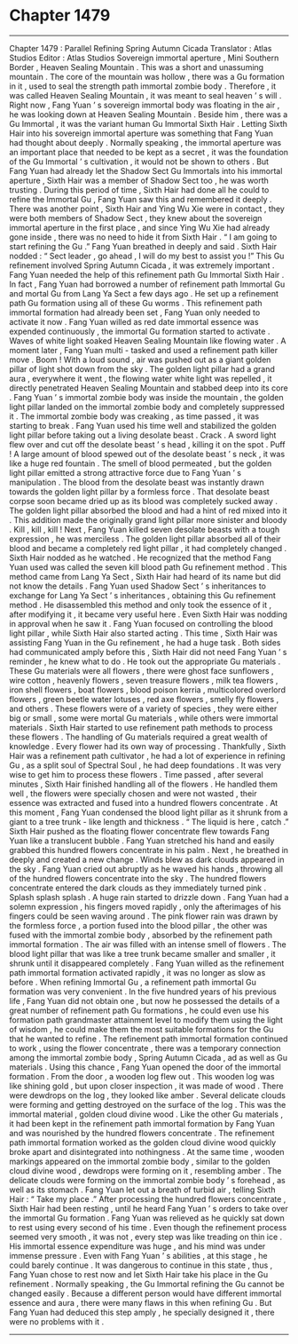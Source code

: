 
# Chapter 1479


---

Chapter 1479 : Parallel Refining Spring Autumn Cicada
Translator :
Atlas Studios
Editor :
Atlas Studios
Sovereign immortal aperture , Mini Southern Border , Heaven Sealing Mountain .
This was a short and unassuming mountain . The core of the mountain was hollow , there was a Gu formation in it , used to seal the strength path immortal zombie body .
Therefore , it was called Heaven Sealing Mountain , it was meant to seal heaven ’ s will .
Right now , Fang Yuan ’ s sovereign immortal body was floating in the air , he was looking down at Heaven Sealing Mountain . Beside him , there was a Gu Immortal , it was the variant human Gu Immortal Sixth Hair .
Letting Sixth Hair into his sovereign immortal aperture was something that Fang Yuan had thought about deeply .
Normally speaking , the immortal aperture was an important place that needed to be kept as a secret , it was the foundation of the Gu Immortal ’ s cultivation , it would not be shown to others .
But Fang Yuan had already let the Shadow Sect Gu Immortals into his immortal aperture , Sixth Hair was a member of Shadow Sect too , he was worth trusting .
During this period of time , Sixth Hair had done all he could to refine the Immortal Gu , Fang Yuan saw this and remembered it deeply .
There was another point , Sixth Hair and Ying Wu Xie were in contact , they were both members of Shadow Sect , they knew about the sovereign immortal aperture in the first place , and since Ying Wu Xie had already gone inside , there was no need to hide it from Sixth Hair .
“ I am going to start refining the Gu .” Fang Yuan breathed in deeply and said .
Sixth Hair nodded : “ Sect leader , go ahead , I will do my best to assist you !”
This Gu refinement involved Spring Autumn Cicada , it was extremely important . Fang Yuan needed the help of this refinement path Gu Immortal Sixth Hair .
In fact , Fang Yuan had borrowed a number of refinement path Immortal Gu and mortal Gu from Lang Ya Sect a few days ago .
He set up a refinement path Gu formation using all of these Gu worms .
This refinement path immortal formation had already been set , Fang Yuan only needed to activate it now .
Fang Yuan willed as red date immortal essence was expended continuously , the immortal Gu formation started to activate .
Waves of white light soaked Heaven Sealing Mountain like flowing water .
A moment later , Fang Yuan multi - tasked and used a refinement path killer move .
Boom !
With a loud sound , air was pushed out as a giant golden pillar of light shot down from the sky .
The golden light pillar had a grand aura , everywhere it went , the flowing water white light was repelled , it directly penetrated Heaven Sealing Mountain and stabbed deep into its core .
Fang Yuan ’ s immortal zombie body was inside the mountain , the golden light pillar landed on the immortal zombie body and completely suppressed it .
The immortal zombie body was creaking , as time passed , it was starting to break .
Fang Yuan used his time well and stabilized the golden light pillar before taking out a living desolate beast .
Crack .
A sword light flew over and cut off the desolate beast ’ s head , killing it on the spot .
Puff !
A large amount of blood spewed out of the desolate beast ’ s neck , it was like a huge red fountain .
The smell of blood permeated , but the golden light pillar emitted a strong attractive force due to Fang Yuan ’ s manipulation .
The blood from the desolate beast was instantly drawn towards the golden light pillar by a formless force .
That desolate beast corpse soon became dried up as its blood was completely sucked away .
The golden light pillar absorbed the blood and had a hint of red mixed into it .
This addition made the originally grand light pillar more sinister and bloody .
Kill , kill , kill !
Next , Fang Yuan killed seven desolate beasts with a tough expression , he was merciless .
The golden light pillar absorbed all of their blood and became a completely red light pillar , it had completely changed .
Sixth Hair nodded as he watched .
He recognized that the method Fang Yuan used was called the seven kill blood path Gu refinement method . This method came from Lang Ya Sect , Sixth Hair had heard of its name but did not know the details . Fang Yuan used Shadow Sect ’ s inheritances to exchange for Lang Ya Sect ’ s inheritances , obtaining this Gu refinement method .
He disassembled this method and only took the essence of it , after modifying it , it became very useful here .
Even Sixth Hair was nodding in approval when he saw it .
Fang Yuan focused on controlling the blood light pillar , while Sixth Hair also started acting .
This time , Sixth Hair was assisting Fang Yuan in the Gu refinement , he had a huge task .
Both sides had communicated amply before this , Sixth Hair did not need Fang Yuan ’ s reminder , he knew what to do .
He took out the appropriate Gu materials .
These Gu materials were all flowers , there were ghost face sunflowers , wire cotton , heavenly flowers , seven treasure flowers , milk tea flowers , iron shell flowers , boat flowers , blood poison kerria , multicolored overlord flowers , green beetle water lotuses , red axe flowers , smelly fly flowers , and others .
These flowers were of a variety of species , they were either big or small , some were mortal Gu materials , while others were immortal materials .
Sixth Hair started to use refinement path methods to process these flowers .
The handling of Gu materials required a great wealth of knowledge .
Every flower had its own way of processing .
Thankfully , Sixth Hair was a refinement path cultivator , he had a lot of experience in refining Gu , as a split soul of Spectral Soul , he had deep foundations . It was very wise to get him to process these flowers .
Time passed , after several minutes , Sixth Hair finished handling all of the flowers .
He handled them well , the flowers were specially chosen and were not wasted , their essence was extracted and fused into a hundred flowers concentrate .
At this moment , Fang Yuan condensed the blood light pillar as it shrunk from a giant to a tree trunk - like length and thickness .
“ The liquid is here , catch .” Sixth Hair pushed as the floating flower concentrate flew towards Fang Yuan like a translucent bubble .
Fang Yuan stretched his hand and easily grabbed this hundred flowers concentrate in his palm .
Next , he breathed in deeply and created a new change .
Winds blew as dark clouds appeared in the sky .
Fang Yuan cried out abruptly as he waved his hands , throwing all of the hundred flowers concentrate into the sky .
The hundred flowers concentrate entered the dark clouds as they immediately turned pink .
Splash splash splash .
A huge rain started to drizzle down .
Fang Yuan had a solemn expression , his fingers moved rapidly , only the afterimages of his fingers could be seen waving around .
The pink flower rain was drawn by the formless force , a portion fused into the blood pillar , the other was fused with the immortal zombie body , absorbed by the refinement path immortal formation .
The air was filled with an intense smell of flowers .
The blood light pillar that was like a tree trunk became smaller and smaller , it shrunk until it disappeared completely .
Fang Yuan willed as the refinement path immortal formation activated rapidly , it was no longer as slow as before .
When refining Immortal Gu , a refinement path immortal Gu formation was very convenient .
In the five hundred years of his previous life , Fang Yuan did not obtain one , but now he possessed the details of a great number of refinement path Gu formations , he could even use his formation path grandmaster attainment level to modify them using the light of wisdom , he could make them the most suitable formations for the Gu that he wanted to refine .
The refinement path immortal formation continued to work , using the flower concentrate , there was a temporary connection among the immortal zombie body , Spring Autumn Cicada , ad as well as Gu materials .
Using this chance , Fang Yuan opened the door of the immortal formation .
From the door , a wooden log flew out .
This wooden log was like shining gold , but upon closer inspection , it was made of wood . There were dewdrops on the log , they looked like amber . Several delicate clouds were forming and getting destroyed on the surface of the log .
This was the immortal material , golden cloud divine wood .
Like the other Gu materials , it had been kept in the refinement path immortal formation by Fang Yuan and was nourished by the hundred flowers concentrate .
The refinement path immortal formation worked as the golden cloud divine wood quickly broke apart and disintegrated into nothingness .
At the same time , wooden markings appeared on the immortal zombie body , similar to the golden cloud divine wood , dewdrops were forming on it , resembling amber . The delicate clouds were forming on the immortal zombie body ’ s forehead , as well as its stomach .
Fang Yuan let out a breath of turbid air , telling Sixth Hair : “ Take my place .”
After processing the hundred flowers concentrate , Sixth Hair had been resting , until he heard Fang Yuan ’ s orders to take over the immortal Gu formation .
Fang Yuan was relieved as he quickly sat down to rest using every second of his time .
Even though the refinement process seemed very smooth , it was not , every step was like treading on thin ice . His immortal essence expenditure was huge , and his mind was under immense pressure .
Even with Fang Yuan ’ s abilities , at this stage , he could barely continue .
It was dangerous to continue in this state , thus , Fang Yuan chose to rest now and let Sixth Hair take his place in the Gu refinement .
Normally speaking , the Gu Immortal refining the Gu cannot be changed easily .
Because a different person would have different immortal essence and aura , there were many flaws in this when refining Gu .
But Fang Yuan had deduced this step amply , he specially designed it , there were no problems with it .

---

